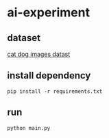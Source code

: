 # ai-experiment

## dataset
[cat dog images datast](https://www.kaggle.com/datasets/erkamk/cat-and-dog-images-dataset)

## install dependency
```
pip install -r requirements.txt
```

## run
```
python main.py
```
